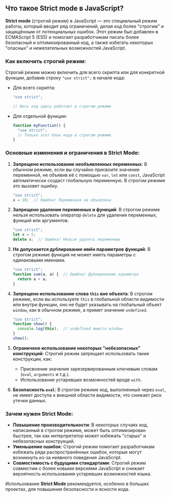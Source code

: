 ## Что такое Strict mode в JavaScript?

**Strict mode** (строгий режим) в JavaScript — это специальный режим работы, который вводит ряд ограничений, делая код более "строгим" и защищённым от потенциальных ошибок. Этот режим был добавлен в ECMAScript 5 (ES5) и помогает разработчикам писать более безопасный и оптимизированный код, а также избегать некоторых "опасных" и нежелательных возможностей JavaScript.

### Как включить строгий режим:
Строгий режим можно включить для всего скрипта или для конкретной функции, добавив строку `"use strict";` в начале кода:

- Для всего скрипта:
  ```javascript
  "use strict";

  // Весь код здесь работает в строгом режиме
  ```
  
- Для отдельной функции:
  ```javascript
  function myFunction() {
    "use strict";
    // Только этот блок кода в строгом режиме
  }
  ```

### Основные изменения и ограничения в Strict Mode:
1. **Запрещено использование необъявленных переменных**:
   В обычном режиме, если вы случайно присвоите значение переменной, не объявив её с помощью `var`, `let` или `const`, JavaScript автоматически создаст глобальную переменную. В строгом режиме это вызовет ошибку.
   ```javascript
   "use strict";
   x = 10;  // Ошибка! Переменная не объявлена
   ```

2. **Запрещено удаление переменных и функций**:
   В строгом режиме нельзя использовать оператор `delete` для удаления переменных, функций или аргументов.
   ```javascript
   "use strict";
   let x = 5;
   delete x;  // Ошибка! Нельзя удалять переменные
   ```

3. **Не допускается дублирование имён параметров функций**:
   В строгом режиме функция не может иметь параметры с одинаковыми именами.
   ```javascript
   "use strict";
   function sum(a, a) {  // Ошибка! Дублирование параметра
     return a + a;
   }
   ```

4. **Запрещено использование слова `this` вне объекта**:
   В строгом режиме, если вы используете `this` в глобальной области видимости или внутри функции, оно не будет указывать на глобальный объект `window`, как в обычном режиме, а примет значение `undefined`.
   ```javascript
   "use strict";
   function show() {
     console.log(this);  // undefined вместо window
   }
   show();
   ```

5. **Ограничено использование некоторых "небезопасных" конструкций**:
   Строгий режим запрещает использовать такие конструкции, как:
   - Присвоение значения зарезервированным ключевым словам (`eval`, `arguments` и т.д.).
   - Использование устаревших возможностей вроде `with`.

6. **Безопасность `eval`**:
   В строгом режиме код, выполненный через `eval`, не имеет доступа к внешней области видимости, что снижает риск утечки данных.

### Зачем нужен Strict Mode:
- **Повышение производительности**: В некоторых случаях код, написанный в строгом режиме, может быть оптимизирован быстрее, так как интерпретатор может избежать "старых" и небезопасных конструкций.
- **Уменьшение ошибок**: Строгий режим помогает разработчикам избежать ряда распространённых ошибок, которые могут возникнуть из-за неявного поведения JavaScript.
- **Совместимость с будущими стандартами**: Строгий режим совместим с более новыми версиями JavaScript и снижает вероятность использования устаревших возможностей языка.

Использование **Strict Mode** рекомендуется, особенно в больших проектах, для повышения безопасности и ясности кода.